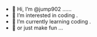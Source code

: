 - 👋 Hi, I’m @jump902 ......
- 👀 I’m interested in coding .
- 🌱 I’m currently learning coding .
- 🌱 or just make fun ...

<!---
jump902/jump902 is a ✨ special ✨ repository because its `README.md` (this file) appears on your GitHub profile.
You can click the Preview link to take a look at your changes.
--->
